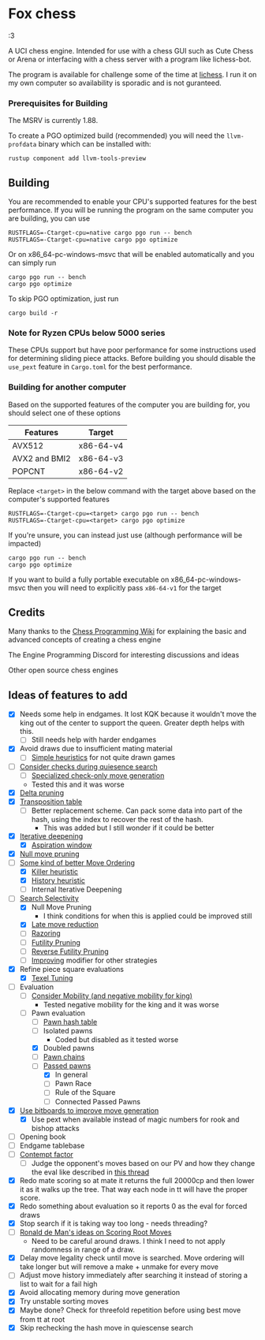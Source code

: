 # Fox chess
:3

A UCI chess engine. Intended for use with a chess GUI such as Cute Chess or Arena or interfacing with a chess server with a program like lichess-bot.

The program is available for challenge some of the time at [lichess](https://lichess.org/@/FoxChessBot). I run it on my own computer so availability is sporadic and is not guranteed.

### Prerequisites for Building
The MSRV is currently 1.88.

To create a PGO optimized build (recommended) you will need the `llvm-profdata` binary which can be installed with:
```
rustup component add llvm-tools-preview
```

## Building
You are recommended to enable your CPU's supported features for the best performance. If you will be running the program on the same computer you are building, you can use
```
RUSTFLAGS=-Ctarget-cpu=native cargo pgo run -- bench
RUSTFLAGS=-Ctarget-cpu=native cargo pgo optimize
```
Or on x86_64-pc-windows-msvc that will be enabled automatically and you can simply run
```
cargo pgo run -- bench
cargo pgo optimize
```
To skip PGO optimization, just run
```
cargo build -r
```

### Note for Ryzen CPUs below 5000 series
These CPUs support but have poor performance for some instructions used for determining sliding piece attacks. Before building you should disable the `use_pext` feature in `Cargo.toml` for the best performance.

### Building for another computer
Based on the supported features of the computer you are building for, you should select one of these options

|Features|Target|
|--------|-------|
|AVX512|x86-64-v4|
|AVX2 and BMI2|x86-64-v3|
|POPCNT|x86-64-v2|

Replace `<target>` in the below command with the target above based on the computer's supported features
```
RUSTFLAGS=-Ctarget-cpu=<target> cargo pgo run -- bench
RUSTFLAGS=-Ctarget-cpu=<target> cargo pgo optimize
```

If you're unsure, you can instead just use (although performance will be impacted)
```
cargo pgo run -- bench
cargo pgo optimize
```

If you want to build a fully portable executable on x86_64-pc-windows-msvc then you will need to explicitly pass `x86-64-v1` for the target

## Credits
Many thanks to the [Chess Programming Wiki](https://www.chessprogramming.org) for explaining the basic and advanced concepts of creating a chess engine

The Engine Programming Discord for interesting discussions and ideas

Other open source chess engines

## Ideas of features to add
- [x] Needs some help in endgames. It lost KQK because it wouldn't move the king out of the center to support the queen. Greater depth helps with this.
  - [ ] Still needs help with harder endgames
- [x] Avoid draws due to insufficient mating material
  - [ ] [Simple heuristics](https://www.chessprogramming.org/Draw_Evaluation) for not quite drawn games
- [ ] [Consider checks during quiesence search](https://www.chessprogramming.org/Quiescence_Search#Checks)
  - [ ] [Specialized check-only move generation](https://www.chessprogramming.org/Move_Generation#Special_Generators)
  - Tested this and it was worse
- [x] [Delta pruning](https://www.chessprogramming.org/Delta_Pruning)
- [x] [Transposition table](https://www.chessprogramming.org/Transposition_Table)
  - [ ] Better replacement scheme. Can pack some data into part of the hash, using the index to recover the rest of the hash.
    - This was added but I still wonder if it could be better
- [x] [Iterative deepening](https://www.chessprogramming.org/Iterative_Deepening)
  - [x] [Aspiration window](https://www.chessprogramming.org/Aspiration_Windows)
- [x] [Null move pruning](https://www.chessprogramming.org/Null_Move_Pruning)
- [ ] [Some kind of better Move Ordering](https://www.chessprogramming.org/Move_Ordering)
  - [x] [Killer heuristic](https://www.chessprogramming.org/Killer_Heuristic)
  - [x] [History heuristic](https://www.chessprogramming.org/History_Heuristic)
  - [ ] Internal Iterative Deepening
- [ ] [Search Selectivity](https://www.chessprogramming.org/Selectivity)
  - [x] Null Move Pruning
    - I think conditions for when this is applied could be improved still
  - [x] [Late move reduction](https://www.chessprogramming.org/Late_Move_Reductions)
  - [ ] [Razoring](https://www.chessprogramming.org/Razoring)
  - [ ] [Futility Pruning](https://www.chessprogramming.org/Futility_Pruning)
  - [ ] [Reverse Futility Pruning](https://www.chessprogramming.org/Reverse_Futility_Pruning)
  - [ ] [Improving](https://www.chessprogramming.org/Improving) modifier for other strategies
- [x] Refine piece square evaluations
  - [x] [Texel Tuning](https://www.chessprogramming.org/Texel%27s_Tuning_Method)
- [ ] Evaluation
  - [ ] [Consider Mobility (and negative mobility for king)](https://www.chessprogramming.org/Mobility)
    - Tested negative mobility for the king and it was worse
  - [ ] Pawn evaluation
    - [ ] [Pawn hash table](https://www.chessprogramming.org/Pawn_Hash_Table)
    - [ ] Isolated pawns
      - Coded but disabled as it tested worse
    - [x] Doubled pawns
    - [ ] [Pawn chains](https://www.chessprogramming.org/Connected_Pawns)
    - [ ] [Passed pawns](https://www.chessprogramming.org/Passed_Pawn)
      - [x] In general
      - [ ] Pawn Race
      - [ ] Rule of the Square
      - [ ] Connected Passed Pawns
- [x] [Use bitboards to improve move generation](https://www.chessprogramming.org/Bitboards)
  - [x] Use pext when available instead of magic numbers for rook and bishop attacks
- [ ] Opening book
- [ ] Endgame tablebase
- [ ] [Contempt factor](https://www.chessprogramming.org/Contempt_Factor)
  - [ ] Judge the opponent's moves based on our PV and how they change the eval like described in [this thread](https://www.talkchess.com/forum/viewtopic.php?p=531133#p531133)
- [x] Redo mate scoring so at mate it returns the full 20000cp and then lower it as it walks up the tree. That way each node in tt will have the proper score.
- [x] Redo something about evaluation so it reports 0 as the eval for forced draws
- [x] Stop search if it is taking way too long - needs threading?
- [ ] [Ronald de Man's ideas on Scoring Root Moves](https://www.chessprogramming.org/Ronald_de_Man#ScoringRootMoves)
  - Need to be careful around draws. I think I need to not apply randomness in range of a draw.
- [x] Delay move legality check until move is searched. Move ordering will take longer but will remove a make + unmake for every move
- [ ] Adjust move history immediately after searching it instead of storing a list to wait for a fail high
- [x] Avoid allocating memory during move generation
- [x] Try unstable sorting moves
- [x] Maybe done? Check for threefold repetition before using best move from tt at root
- [x] Skip rechecking the hash move in quiescense search

